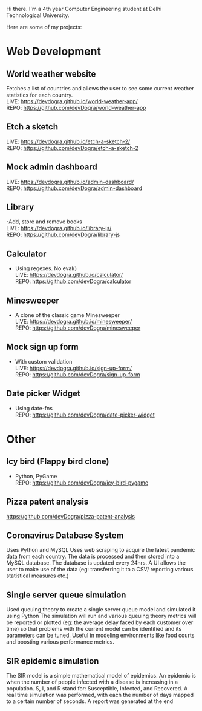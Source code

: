 Hi there. I'm a 4th year Computer Engineering student at Delhi Technological University. 

Here are some of my projects:

# Web Development
## World weather website
Fetches a list of countries and allows the user to see some current weather statistics for each country.   
LIVE: https://devdogra.github.io/world-weather-app/  
REPO: https://github.com/devDogra/world-weather-app  
  
## Etch a sketch
LIVE: https://devdogra.github.io/etch-a-sketch-2/  
REPO: https://github.com/devDogra/etch-a-sketch-2  
  
## Mock admin dashboard  
LIVE: https://devdogra.github.io/admin-dashboard/  
REPO: https://github.com/devDogra/admin-dashboard  
  
## Library  
-Add, store and remove books  
LIVE: https://devdogra.github.io/library-js/  
REPO: https://github.com/devDogra/library-js  
  
## Calculator  
- Using regexes. No eval()  
LIVE: https://devdogra.github.io/calculator/  
REPO: https://github.com/devDogra/calculator  
  
## Minesweeper  
- A clone of the classic game Minesweeper  
LIVE: https://devdogra.github.io/minesweeper/  
REPO: https://github.com/devDogra/minesweeper  

## Mock sign up form  
- With custom validation  
LIVE: https://devdogra.github.io/sign-up-form/  
REPO: https://github.com/devDogra/sign-up-form  
  
## Date picker Widget  
- Using date-fns  
REPO: https://github.com/devDogra/date-picker-widget  
  
# Other  
## Icy bird (Flappy bird clone)  
- Python, PyGame  
REPO: https://github.com/devDogra/icy-bird-pygame  
  
## Pizza patent analysis  
https://github.com/devDogra/pizza-patent-analysis  

## Coronavirus Database System         									
Uses Python and MySQL
Uses web scraping to acquire the latest pandemic data from each country. 
The data is processed and then stored into a MySQL database. 
The database is updated every 24hrs. 
A UI allows the user to make use of the data (eg: transferring it to a CSV/ reporting various statistical measures etc.)

## Single server queue simulation   									
Used queuing theory to create a single server queue model and simulated it using Python 
The simulation will run and various queuing theory metrics will be 
reported or plotted (eg: the average delay faced by each customer over time) so that problems with the current model can be identified and its parameters can be tuned. 
Useful in modeling environments like food courts and boosting various performance metrics.  

## SIR epidemic simulation               	    							                
The SIR model is a simple mathematical model of epidemics. An epidemic is when the number of people infected with a disease is increasing in a population.
S, I, and R stand for: Susceptible, Infected, and Recovered.
A real time simulation was performed, with each the number of days mapped to a certain number of seconds.
A report was generated at the end


<!--
**devDogra/devDogra** is a ✨ _special_ ✨ repository because its `README.md` (this file) appears on your GitHub profile.

Here are some ideas to get you started:

- 🔭 I’m currently working on ...
- 🌱 I’m currently learning ...
- 👯 I’m looking to collaborate on ...
- 🤔 I’m looking for help with ...
- 💬 Ask me about ...
- 📫 How to reach me: ...
- 😄 Pronouns: ...
- ⚡ Fun fact: ...
-->
